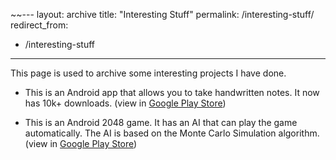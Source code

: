 ~~---
layout: archive
title: "Interesting  Stuff"
permalink: /interesting-stuff/
redirect_from:
- /interesting-stuff
---

This page is used to archive some interesting projects I have done.

- This is an Android app that allows you to take handwritten notes. It now has 10k+ downloads. (view in [Google Play Store](https://play.google.com/store/apps/details?id=com.lyk.immersivenote))

- This is an Android 2048 game. It has an AI that can play the game automatically. The AI is based on the Monte Carlo Simulation algorithm. (view in [Google Play Store](https://play.google.com/store/apps/details?id=com.lyk.ai_2048))



